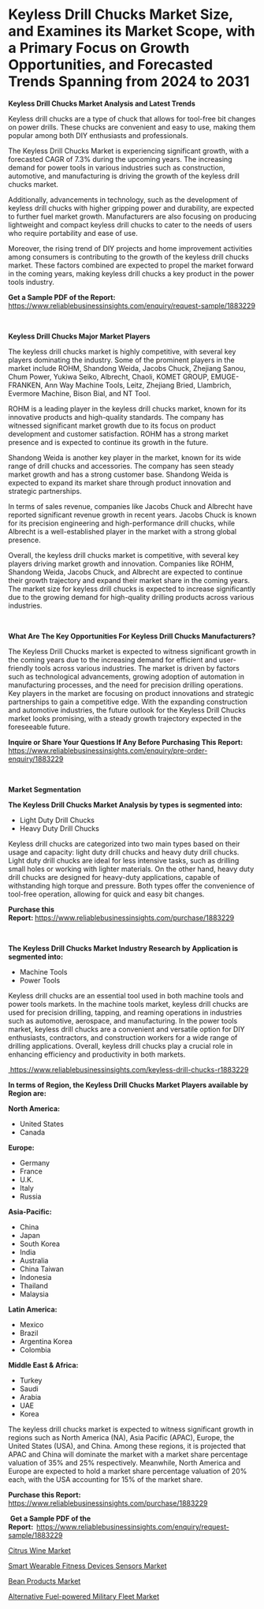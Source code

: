<p><h1>Keyless Drill Chucks Market Size, and Examines its Market Scope, with a Primary Focus on Growth Opportunities, and Forecasted Trends Spanning from 2024 to 2031</h1></p><p><strong>Keyless Drill Chucks Market Analysis and Latest Trends</strong></p>
<p><p>Keyless drill chucks are a type of chuck that allows for tool-free bit changes on power drills. These chucks are convenient and easy to use, making them popular among both DIY enthusiasts and professionals.</p><p>The Keyless Drill Chucks Market is experiencing significant growth, with a forecasted CAGR of 7.3% during the upcoming years. The increasing demand for power tools in various industries such as construction, automotive, and manufacturing is driving the growth of the keyless drill chucks market.</p><p>Additionally, advancements in technology, such as the development of keyless drill chucks with higher gripping power and durability, are expected to further fuel market growth. Manufacturers are also focusing on producing lightweight and compact keyless drill chucks to cater to the needs of users who require portability and ease of use.</p><p>Moreover, the rising trend of DIY projects and home improvement activities among consumers is contributing to the growth of the keyless drill chucks market. These factors combined are expected to propel the market forward in the coming years, making keyless drill chucks a key product in the power tools industry.</p></p>
<p><strong>Get a Sample PDF of the Report:&nbsp;</strong> <a href="https://www.reliablebusinessinsights.com/enquiry/request-sample/1883229">https://www.reliablebusinessinsights.com/enquiry/request-sample/1883229</a></p>
<p>&nbsp;</p>
<p><strong>Keyless Drill Chucks Major Market Players</strong></p>
<p><p>The keyless drill chucks market is highly competitive, with several key players dominating the industry. Some of the prominent players in the market include ROHM, Shandong Weida, Jacobs Chuck, Zhejiang Sanou, Chum Power, Yukiwa Seiko, Albrecht, Chaoli, KOMET GROUP, EMUGE-FRANKEN, Ann Way Machine Tools, Leitz, Zhejiang Bried, Llambrich, Evermore Machine, Bison Bial, and NT Tool.</p><p>ROHM is a leading player in the keyless drill chucks market, known for its innovative products and high-quality standards. The company has witnessed significant market growth due to its focus on product development and customer satisfaction. ROHM has a strong market presence and is expected to continue its growth in the future.</p><p>Shandong Weida is another key player in the market, known for its wide range of drill chucks and accessories. The company has seen steady market growth and has a strong customer base. Shandong Weida is expected to expand its market share through product innovation and strategic partnerships.</p><p>In terms of sales revenue, companies like Jacobs Chuck and Albrecht have reported significant revenue growth in recent years. Jacobs Chuck is known for its precision engineering and high-performance drill chucks, while Albrecht is a well-established player in the market with a strong global presence.</p><p>Overall, the keyless drill chucks market is competitive, with several key players driving market growth and innovation. Companies like ROHM, Shandong Weida, Jacobs Chuck, and Albrecht are expected to continue their growth trajectory and expand their market share in the coming years. The market size for keyless drill chucks is expected to increase significantly due to the growing demand for high-quality drilling products across various industries.</p></p>
<p>&nbsp;</p>
<p><strong>What Are The Key Opportunities For Keyless Drill Chucks Manufacturers?</strong></p>
<p><p>The Keyless Drill Chucks market is expected to witness significant growth in the coming years due to the increasing demand for efficient and user-friendly tools across various industries. The market is driven by factors such as technological advancements, growing adoption of automation in manufacturing processes, and the need for precision drilling operations. Key players in the market are focusing on product innovations and strategic partnerships to gain a competitive edge. With the expanding construction and automotive industries, the future outlook for the Keyless Drill Chucks market looks promising, with a steady growth trajectory expected in the foreseeable future.</p></p>
<p><strong>Inquire or Share Your Questions If Any Before Purchasing This Report:</strong> <a href="https://www.reliablebusinessinsights.com/enquiry/pre-order-enquiry/1883229">https://www.reliablebusinessinsights.com/enquiry/pre-order-enquiry/1883229</a></p>
<p>&nbsp;</p>
<p><strong>Market Segmentation</strong></p>
<p><strong>The Keyless Drill Chucks Market Analysis by types is segmented into:</strong></p>
<p><ul><li>Light Duty Drill Chucks</li><li>Heavy Duty Drill Chucks</li></ul></p>
<p><p>Keyless drill chucks are categorized into two main types based on their usage and capacity: light duty drill chucks and heavy duty drill chucks. Light duty drill chucks are ideal for less intensive tasks, such as drilling small holes or working with lighter materials. On the other hand, heavy duty drill chucks are designed for heavy-duty applications, capable of withstanding high torque and pressure. Both types offer the convenience of tool-free operation, allowing for quick and easy bit changes.</p></p>
<p><strong>Purchase this Report:&nbsp;</strong><a href="https://www.reliablebusinessinsights.com/purchase/1883229">https://www.reliablebusinessinsights.com/purchase/1883229</a></p>
<p>&nbsp;</p>
<p><strong>The Keyless Drill Chucks Market Industry Research by Application is segmented into:</strong></p>
<p><ul><li>Machine Tools</li><li>Power Tools</li></ul></p>
<p><p>Keyless drill chucks are an essential tool used in both machine tools and power tools markets. In the machine tools market, keyless drill chucks are used for precision drilling, tapping, and reaming operations in industries such as automotive, aerospace, and manufacturing. In the power tools market, keyless drill chucks are a convenient and versatile option for DIY enthusiasts, contractors, and construction workers for a wide range of drilling applications. Overall, keyless drill chucks play a crucial role in enhancing efficiency and productivity in both markets.</p></p>
<p><a href="https://www.reliablebusinessinsights.com/keyless-drill-chucks-r1883229">&nbsp;https://www.reliablebusinessinsights.com/keyless-drill-chucks-r1883229</a></p>
<p><strong>In terms of Region, the Keyless Drill Chucks Market Players available by Region are:</strong></p>
<p>
    <p> <strong> North America: </strong>
        <ul>
            <li>United States</li>
            <li>Canada</li>
        </ul>
        </p> 
    <p> <strong> Europe: </strong>
        <ul>
            <li>Germany</li>
            <li>France</li>
            <li>U.K.</li>
            <li>Italy</li>
            <li>Russia</li>
        </ul>
        </p> 
    <p> <strong> Asia-Pacific: </strong>
        <ul>
            <li>China</li>
            <li>Japan</li>
            <li>South Korea</li>
            <li>India</li>
            <li>Australia</li>
            <li>China Taiwan</li>
            <li>Indonesia</li>
            <li>Thailand</li>
            <li>Malaysia</li>
        </ul>
        </p> 
    <p> <strong> Latin America: </strong>
        <ul>
            <li>Mexico</li>
            <li>Brazil</li>
            <li>Argentina Korea</li>
            <li>Colombia</li>
        </ul>
        </p> 
    <p> <strong> Middle East & Africa: </strong>
        <ul>
            <li>Turkey</li>
            <li>Saudi</li>
            <li>Arabia</li>
            <li>UAE</li>
            <li>Korea</li>
        </ul>
    </p>
    </p>
<p><p>The keyless drill chucks market is expected to witness significant growth in regions such as North America (NA), Asia Pacific (APAC), Europe, the United States (USA), and China. Among these regions, it is projected that APAC and China will dominate the market with a market share percentage valuation of 35% and 25% respectively. Meanwhile, North America and Europe are expected to hold a market share percentage valuation of 20% each, with the USA accounting for 15% of the market share.</p></p>
<p><strong>Purchase this Report: </strong><a href="https://www.reliablebusinessinsights.com/purchase/1883229">https://www.reliablebusinessinsights.com/purchase/1883229</a></p>
<p>&nbsp;<strong>Get a Sample PDF of the Report:&nbsp;&nbsp;</strong><a href="https://www.reliablebusinessinsights.com/enquiry/request-sample/1883229">https://www.reliablebusinessinsights.com/enquiry/request-sample/1883229</a></p>
<p><strong></strong></p>
<p><p><a href="https://github.com/Gilanghao0/Market-Research-Report-List-1/blob/main/citrus-wine-market.md">Citrus Wine Market</a></p><p><a href="https://medium.com/@stephaniewynterk14/smart-wearable-fitness-devices-sensors-market-size-share-analysis-growth-trends-forecasts-d9cd1ecd471e">Smart Wearable Fitness Devices Sensors Market</a></p><p><a href="https://github.com/BraidenLucas2019/Market-Research-Report-List-1/blob/main/bean-products-market.md">Bean Products Market</a></p><p><a href="https://medium.com/@shawnsmithv6981/alternative-fuel-powered-military-fleet-market-industry-trends-and-forecast-for-period-from-2024-2c3f0e856b26">Alternative Fuel-powered Military Fleet Market</a></p></p>